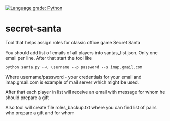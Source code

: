 [![Language grade: Python](https://img.shields.io/lgtm/grade/python/g/dmakushin/santas-anonymous.svg?logo=lgtm&logoWidth=18)](https://lgtm.com/projects/g/dmakushin/santas-anonymous/context:python)

# secret-santa
Tool that helps assign roles for classic office game Secret Santa

You should add list of emails of all players into santas_list.json. Only one email per line.
After that start the tool like

`python santa.py --u username --p password --s imap.gmail.com`

Where username/password - your credentials for your email and imap.gmail.com 
is example of mail server which might be used.

After that each player in list will receive an email with message 
for whom he should prepare a gift

Also tool will create file roles_backup.txt where you can find list of pairs
who prepare a gift and for whom
